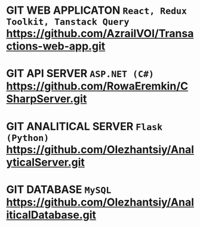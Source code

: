 # GIT WEB APPLICATON `React, Redux Toolkit, Tanstack Query` https://github.com/AzrailVOI/Transactions-web-app.git
# GIT API SERVER `ASP.NET (C#)` https://github.com/RowaEremkin/CSharpServer.git
# GIT ANALITICAL SERVER `Flask (Python)` https://github.com/Olezhantsiy/AnalyticalServer.git
# GIT DATABASE `MySQL` https://github.com/Olezhantsiy/AnaliticalDatabase.git
